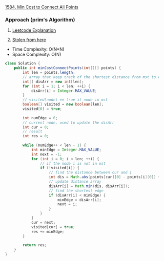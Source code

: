 [1584. Min Cost to Connect All Points](https://leetcode.com/problems/min-cost-to-connect-all-points/)

### Approach (prim's Algorithm)

1. [Leetcode Explanation](https://leetcode.com/problems/min-cost-to-connect-all-points/discuss/1982860/Prim's-Algorithm-easy-EXPLANATION)

2. [Stolen from here](https://leetcode.com/problems/min-cost-to-connect-all-points/discuss/1982828/Java-or-Python-or-Prim's-Algo-or-MST-or-30ms-or-99-or-O(n-*n))

- Time Complexity: O(N*N)
- Space Complexity: O(N)

```java
class Solution {
    public int minCostConnectPoints(int[][] points) {
        int len = points.length;
        // array that keep track of the shortest distance from mst to each node
        int[] disArr = new int[len];
        for (int i = 1; i < len; ++i) {
            disArr[i] = Integer.MAX_VALUE;
        }
        // visited[node] == true if node in mst
        boolean[] visited = new boolean[len];
        visited[0] = true;
        
        int numEdge = 0;
        // current node, used to update the disArr
        int cur = 0;
        // result
        int res = 0;
        
        while (numEdge++ < len - 1) {
            int minEdge = Integer.MAX_VALUE;
            int next = -1;
            for (int i = 0; i < len; ++i) {
                // if the node i is not in mst
                if (!visited[i]) {
                    // find the distance between cur and i
                    int dis = Math.abs(points[cur][0] - points[i][0]) + Math.abs(points[cur][1] - points[i][1]);
                    // update distance array
                    disArr[i] = Math.min(dis, disArr[i]);
                    // find the shortest edge
                    if (disArr[i] < minEdge) {
                        minEdge = disArr[i];
                        next = i;
                    }
                }
            }
            cur = next;
            visited[cur] = true;
            res += minEdge;
        }
        
        return res;
    }
}
```
